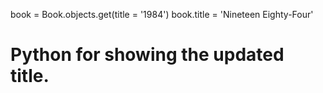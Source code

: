 book = Book.objects.get(title = '1984')
book.title = 'Nineteen Eighty-Four'

# Python for showing the updated title.
